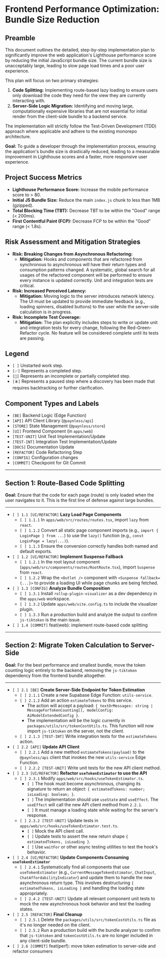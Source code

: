 # Frontend Performance Optimization: Bundle Size Reduction

## Preamble

This document outlines the detailed, step-by-step implementation plan to significantly improve the web application's Lighthouse performance score by reducing the initial JavaScript bundle size. The current bundle size is unacceptably large, leading to slow page load times and a poor user experience.

This plan will focus on two primary strategies:
1.  **Code Splitting:** Implementing route-based lazy loading to ensure users only download the code they need for the view they are currently interacting with.
2.  **Server-Side Logic Migration:** Identifying and moving large, computationally expensive libraries that are not essential for initial render from the client-side bundle to a backend service.

The implementation will strictly follow the Test-Driven Development (TDD) approach where applicable and adhere to the existing monorepo architecture.

**Goal:** To guide a developer through the implementation process, ensuring the application's bundle size is drastically reduced, leading to a measurable improvement in Lighthouse scores and a faster, more responsive user experience.

## Project Success Metrics

*   **Lighthouse Performance Score:** Increase the mobile performance score to > 80.
*   **Initial JS Bundle Size:** Reduce the main `index.js` chunk to less than 1MB (gzipped).
*   **Total Blocking Time (TBT):** Decrease TBT to be within the "Good" range (< 200ms).
*   **First Contentful Paint (FCP):** Decrease FCP to be within the "Good" range (< 1.8s).

## Risk Assessment and Mitigation Strategies

*   **Risk: Breaking Changes from Asynchronous Refactoring:**
    *   **Mitigation:** Hooks and components that are refactored from synchronous to asynchronous will have their return types and consumption patterns changed. A systematic, global search for all usages of the refactored component will be performed to ensure every instance is updated correctly. Unit and integration tests are critical.
*   **Risk: Increased Perceived Latency:**
    *   **Mitigation:** Moving logic to the server introduces network latency. The UI must be updated to provide immediate feedback (e.g., loading spinners, disabled buttons) to the user while the server-side calculation is in progress.
*   **Risk: Incomplete Test Coverage:**
    *   **Mitigation:** The plan explicitly includes steps to write or update unit and integration tests for every change, following the Red-Green-Refactor cycle. No feature will be considered complete until its tests are passing.

## Legend

*   `[ ]` Unstarted work step.
*   `[✅]` Represents a completed step.
*   `[🚧]` Represents an incomplete or partially completed step.
*   `[⏸️]` Represents a paused step where a discovery has been made that requires backtracking or further clarification.

## Component Types and Labels

*   `[BE]` Backend Logic (Edge Function)
*   `[API]` API Client Library (`@paynless/api`)
*   `[STORE]` State Management (`@paynless/store`)
*   `[UI]` Frontend Component (in `apps/web`)
*   `[TEST-UNIT]` Unit Test Implementation/Update
*   `[TEST-INT]` Integration Test Implementation/Update
*   `[DOCS]` Documentation Update
*   `[REFACTOR]` Code Refactoring Step
*   `[CONFIG]` Configuration changes
*   `[COMMIT]` Checkpoint for Git Commit

---

## Section 1: Route-Based Code Splitting

**Goal:** Ensure that the code for each page (route) is only loaded when the user navigates to it. This is the first line of defense against large bundles.

---
*   `[ ] 1.1 [UI/REFACTOR]` **Lazy Load Page Components**
    *   `[ ] 1.1.1` In `apps/web/src/routes/routes.tsx`, import `lazy` from `react`.
    *   `[ ] 1.1.2` Convert all static page component imports (e.g., `import { LoginPage } from ...`) to use the `lazy()` function (e.g., `const LoginPage = lazy(...)`).
    *   `[ ] 1.1.3` Ensure the conversion correctly handles both named and default exports.
*   `[ ] 1.2 [UI/REFACTOR]` **Implement Suspense Fallback**
    *   `[ ] 1.2.1` In the root layout component (`apps/web/src/components/routes/RootRoute.tsx`), import `Suspense` from `react`.
    *   `[ ] 1.2.2` Wrap the `<Outlet />` component with `<Suspense fallback={...}>` to provide a loading UI while page chunks are being fetched.
*   `[ ] 1.3 [CONFIG]` **Analyze Bundle Composition**
    *   `[ ] 1.3.1` Install `rollup-plugin-visualizer` as a dev dependency in the `apps/web` workspace.
    *   `[ ] 1.3.2` Update `apps/web/vite.config.ts` to include the visualizer plugin.
    *   `[ ] 1.3.3` Run a production build and analyze the output to confirm `js-tiktoken` is the main issue.
*   `[ ] 1.4 [COMMIT]` feat(web): implement route-based code splitting

---

## Section 2: Migrate Token Calculation to Server-Side

**Goal:** For the best performance and smallest bundle, move the token counting logic entirely to the backend, removing the `js-tiktoken` dependency from the frontend bundle altogether.

---
*   `[ ] 2.1 [BE]` **Create Server-Side Endpoint for Token Estimation**
    *   `[ ] 2.1.1` Create a new Supabase Edge Function: `utils-service`.
    *   `[ ] 2.1.2` Add an action `estimateTokens` to this service.
        *   The action will accept a payload: `{ textOrMessages: string | MessageForTokenCounting[], modelConfig: AiModelExtendedConfig }`.
        *   The implementation will be the logic currently in `packages/utils/src/tokenCostUtils.ts`. This function will now import `js-tiktoken` on the server, not the client.
    *   `[ ] 2.1.3 [TEST-INT]` Write integration tests for the `estimateTokens` action.
*   `[ ] 2.2 [API]` **Update API Client**
    *   `[ ] 2.2.1` Add a new method `estimateTokens(payload)` to the `@paynless/api` client that invokes the new `utils-service` Edge Function.
    *   `[ ] 2.2.2 [TEST-UNIT]` Write unit tests for the new API client method.
*   `[ ] 2.3 [UI/REFACTOR]` **Refactor `useTokenEstimator` to use the API**
    *   `[ ] 2.3.1` Modify `apps/web/src/hooks/useTokenEstimator.ts`.
        *   `[ ]` The hook must become asynchronous, changing its signature to return an object: `{ estimatedTokens: number; isLoading: boolean; }`.
        *   `[ ]` The implementation should use `useState` and `useEffect`. The `useEffect` will call the new API client method from `2.2.1`.
        *   `[ ]` It must manage a loading state while waiting for the server's response.
    *   `[ ] 2.3.2 [TEST-UNIT]` Update tests in `apps/web/src/hooks/useTokenEstimator.test.ts`.
        *   `[ ]` Mock the API client call.
        *   `[ ]` Update tests to assert the new return shape `{ estimatedTokens, isLoading }`.
        *   `[ ]` Use `waitFor` or other async testing utilities to test the hook's behavior.
*   `[ ] 2.4 [UI/REFACTOR]` **Update Components Consuming `useTokenEstimator`**
    *   `[ ] 2.4.1` Systematically find all components that use `useTokenEstimator` (e.g., `CurrentMessageTokenEstimator`, `ChatInput`, `ChatAffordabilityIndicator`) and update them to handle the new asynchronous return type. This involves destructuring `{ estimatedTokens, isLoading }` and handling the loading state appropriately.
    *   `[ ] 2.4.2 [TEST-UNIT]` Update all relevant component unit tests to mock the new asynchronous hook behavior and test the loading states.
*   `[ ] 2.5 [REFACTOR]` **Final Cleanup**
    *   `[ ] 2.5.1` Delete the `packages/utils/src/tokenCostUtils.ts` file as it's no longer needed on the client.
    *   `[ ] 2.5.2` Run a production build with the bundle analyzer to confirm that `js-tiktoken` and `tokenCostUtils.ts` are no longer included in any client-side bundle.
*   `[ ] 2.6 [COMMIT]` feat(perf): move token estimation to server-side and refactor consumers
